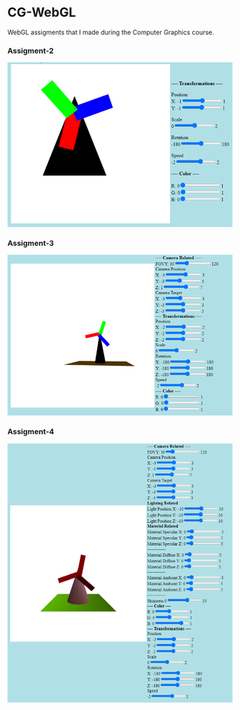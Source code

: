 # CG-WebGL
WebGL assigments that I made during the Computer Graphics course. 

<h3>Assigment-2</h3>

![assigment-2](SecondHomework.png)

<h3>Assigment-3</h3>

![assigment-3](ThirdHomework.png) 


<h3>Assigment-4</h3>

![assigment-4](FourthHomework.png)
